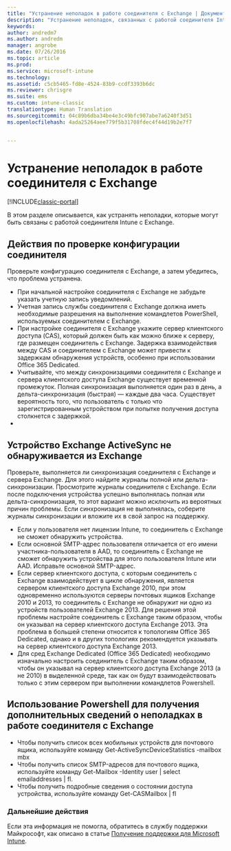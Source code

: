 ```yaml
---
title: "Устранение неполадок в работе соединителя с Exchange | Документы Майкрософт"
description: "Устранение неполадок, связанных с работой соединителя Intune с Exchange."
keywords: 
author: andredm7
ms.author: andredm
manager: angrobe
ms.date: 07/26/2016
ms.topic: article
ms.prod: 
ms.service: microsoft-intune
ms.technology: 
ms.assetid: c5cb5465-fd8e-4524-83b9-ccdf3393b6dc
ms.reviewer: chrisgre
ms.suite: ems
ms.custom: intune-classic
translationtype: Human Translation
ms.sourcegitcommit: 04c89b6dba34be4e3c49bfc907abe7a6240f3d51
ms.openlocfilehash: 4ada25264aee779f5b31708fdec4f44d19b2e7f7


---
```


# <a name="troubleshoot-the-exchange-connector"></a>Устранение неполадок в работе соединителя с Exchange

[!INCLUDE[classic-portal](../includes/classic-portal.md)]

В этом разделе описывается, как устранять неполадки, которые могут быть связаны с работой соединителя Intune с Exchange.

## <a name="steps-for-checking-the-connector-configuration"></a>Действия по проверке конфигурации соединителя 

Проверьте конфигурацию соединителя с Exchange, а затем убедитесь, что проблема устранена.

- При начальной настройке соединителя с Exchange не забудьте указать учетную запись уведомлений.
- Учетная запись службы соединителя с Exchange должна иметь необходимые разрешения на выполнение командлетов PowerShell, используемых соединителем с Exchange.
- При настройке соединителя с Exchange укажите сервер клиентского доступа (CAS), который должен быть как можно ближе к серверу, где размещен соединитель с Exchange. Задержка взаимодействия между CAS и соединителем с Exchange может привести к задержкам обнаружения устройств, особенно при использовании Office 365 Dedicated.
- Учитывайте, что между синхронизациями соединителя с Exchange и сервера клиентского доступа Exchange существует временной промежуток. Полная синхронизация выполняется один раз в день, а дельта-синхронизация (быстрая) — каждые два часа. Существует вероятность того, что пользователь с только что зарегистрированным устройством при попытке получения доступа столкнется с задержкой.
- 
## <a name="exchange-activesync-device-not-discovered-from-exchange"></a>Устройство Exchange ActiveSync не обнаруживается из Exchange
Проверьте, выполняется ли синхронизация соединителя с Exchange и сервера Exchange. Для этого найдите журналы полной или дельта-синхронизации. Просмотрите журналы соединителя с Exchange. Если после подключения устройства успешно выполнялась полная или дельта-синхронизация, то этот вариант можно исключить из вероятных причин проблемы. Если синхронизация не выполнялась, соберите журналы синхронизации и вложите их в свой запрос на поддержку.

- Если у пользователя нет лицензии Intune, то соединитель с Exchange не сможет обнаружить устройства.
- Если основной SMTP-адрес пользователя отличается от его имени участника-пользователя в AAD, то соединитель с Exchange не сможет обнаружить устройства для этого пользователя Intune или AAD. Исправьте основной SMTP-адрес.
- Если сервер клиентского доступа, с которым соединитель с Exchange взаимодействует в цикле обнаружения, является сервером клиентского доступа Exchange 2010, при этом одновременно используются серверы почтовых ящиков Exchange 2010 и 2013, то соединитель с Exchange не обнаружит ни одно из устройств пользователей Exchange 2013. Для решения этой проблемы настройте соединитель с Exchange таким образом, чтобы он указывал на сервер клиентского доступа Exchange 2013.  Эта проблема в большей степени относится к топологиям Office 365 Dedicated, однако и в других топологиях рекомендуется указывать на сервер клиентского доступа Exchange 2013.
- Для сред Exchange Dedicated (Office 365 Dedicated) необходимо изначально настроить соединитель с Exchange таким образом, чтобы он указывал на сервер клиентского доступа Exchange 2013 (а не 2010) в выделенной среде, так как он будут взаимодействовать только с этим сервером при выполнении командлетов Powershell.


## <a name="using-powershell-to-get-more-data-on-exchange-connector-issues"></a>Использование Powershell для получения дополнительных сведений о неполадках в работе соединителя с Exchange
- Чтобы получить список всех мобильных устройств для почтового ящика, используйте команду Get-ActiveSyncDeviceStatistics -mailbox mbx
- Чтобы получить список SMTP-адресов для почтового ящика, используйте команду Get-Mailbox -Identity user | select emailaddresses | fl.
- Чтобы получить подробные сведения о состоянии доступа устройства, используйте команду Get-CASMailbox <upn> | fl

### <a name="next-steps"></a>Дальнейшие действия
Если эта информация не помогла, обратитесь в службу поддержки Майкрософт, как описано в статье [Получение поддержки для Microsoft Intune](how-to-get-support-for-microsoft-intune.md).



<!--HONumber=Dec16_HO5-->


